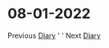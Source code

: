 # 08-01-2022

Previous [Diary](https://aryanmangla23.github.io/07-31-2022/)   ' '                         Next [Diary](https://aryanmangla23.github.io/08-02-2022/)
